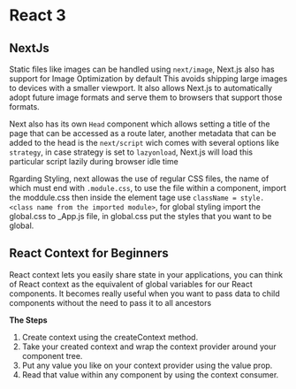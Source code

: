 # React 3
## NextJs
Static files like images can be handled using `next/image`, Next.js also has support for Image Optimization by default This avoids shipping large images to devices with a smaller viewport. It also allows Next.js to automatically adopt future image formats and serve them to browsers that support those formats.

Next also has its own `Head` component which allows setting a title of the page that can be accessed as a route later, another metadata that can be added to the head is the `next/script` wich comes with several options like `strategy`, in case strategy is set to `lazyonload`, Next.js will load this particular script lazily during browser idle time

Rgarding Styling, next allowas the use of regular CSS files, the name of which must end with `.module.css`, to use the file within a component, import the moddule.css then inside the element tage use `className = style.<class name from the imported module>`, for global styling import the global.css to _App.js file, in global.css put the styles that you want to be global.

## React Context for Beginners
React context lets you easily share state in your applications, you can think of React context as the equivalent of global variables for our React components. It becomes really useful when you want to pass data to child components without the need to pass it to all ancestors

**The Steps**
1. Create context using the createContext method.
2. Take your created context and wrap the context provider around your component tree.
3. Put any value you like on your context provider using the value prop.
4. Read that value within any component by using the context consumer.